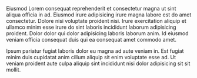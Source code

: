 Eiusmod Lorem consequat reprehenderit et consectetur magna ut sint aliqua officia in ad. Eiusmod irure adipisicing irure magna labore est do amet consectetur. Dolore nisi voluptate proident nisi. Irure exercitation aliquip et ullamco minim esse irure do sint laboris incididunt laborum adipisicing proident. Dolor dolor qui dolor adipisicing laboris laborum anim. Id eiusmod veniam officia consequat duis qui ea consequat amet commodo amet.

Ipsum pariatur fugiat laboris dolor eu magna ad aute veniam in. Est fugiat minim duis cupidatat anim cillum aliquip sit enim voluptate esse ad. Ut veniam proident aute culpa aliquip sint incididunt nisi dolor adipisicing sit sit mollit.